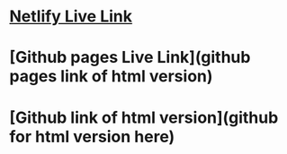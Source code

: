 # [Netlify Live Link](https://fashion-blog-react-app.netlify.app)
# [Github pages Live Link](github pages link of html version)
# [Github link of html version](github for html version here)